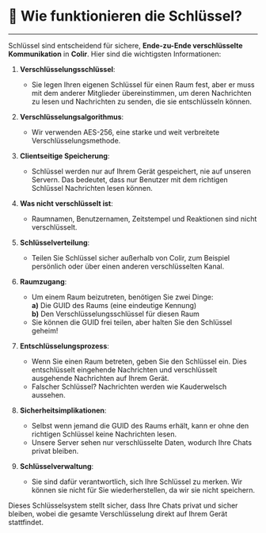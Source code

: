 # 🔑 Wie funktionieren die Schlüssel?

---

Schlüssel sind entscheidend für sichere, **Ende-zu-Ende verschlüsselte Kommunikation** in **Colir**. Hier sind die wichtigsten Informationen:

1. **Verschlüsselungsschlüssel**:

   - Sie legen Ihren eigenen Schlüssel für einen Raum fest, aber er muss mit dem anderer Mitglieder übereinstimmen, um deren Nachrichten zu lesen und Nachrichten zu senden, die sie entschlüsseln können.

2. **Verschlüsselungsalgorithmus**:

   - Wir verwenden AES-256, eine starke und weit verbreitete Verschlüsselungsmethode.

3. **Clientseitige Speicherung**:

   - Schlüssel werden nur auf Ihrem Gerät gespeichert, nie auf unseren Servern. Das bedeutet, dass nur Benutzer mit dem richtigen Schlüssel Nachrichten lesen können.

4. **Was nicht verschlüsselt ist**:

   - Raumnamen, Benutzernamen, Zeitstempel und Reaktionen sind nicht verschlüsselt.

5. **Schlüsselverteilung**:

   - Teilen Sie Schlüssel sicher außerhalb von Colir, zum Beispiel persönlich oder über einen anderen verschlüsselten Kanal.

6. **Raumzugang**:

   - Um einem Raum beizutreten, benötigen Sie zwei Dinge:\
     **a)** Die GUID des Raums (eine eindeutige Kennung)\
     **b)** Den Verschlüsselungsschlüssel für diesen Raum
   - Sie können die GUID frei teilen, aber halten Sie den Schlüssel geheim!

7. **Entschlüsselungsprozess**:

   - Wenn Sie einen Raum betreten, geben Sie den Schlüssel ein. Dies entschlüsselt eingehende Nachrichten und verschlüsselt ausgehende Nachrichten auf Ihrem Gerät.
   - Falscher Schlüssel? Nachrichten werden wie Kauderwelsch aussehen.

8. **Sicherheitsimplikationen**:

   - Selbst wenn jemand die GUID des Raums erhält, kann er ohne den richtigen Schlüssel keine Nachrichten lesen.
   - Unsere Server sehen nur verschlüsselte Daten, wodurch Ihre Chats privat bleiben.

9. **Schlüsselverwaltung**:
   - Sie sind dafür verantwortlich, sich Ihre Schlüssel zu merken. Wir können sie nicht für Sie wiederherstellen, da wir sie nicht speichern.

Dieses Schlüsselsystem stellt sicher, dass Ihre Chats privat und sicher bleiben, wobei die gesamte Verschlüsselung direkt auf Ihrem Gerät stattfindet.